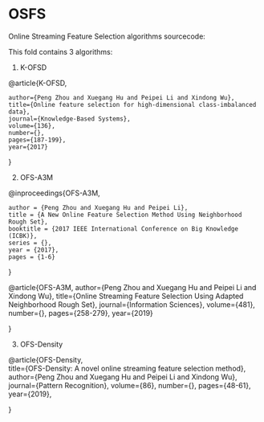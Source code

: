 # OSFS
Online Streaming Feature Selection algorithms sourcecode:    

This fold contains 3 algorithms:

1) K-OFSD

@article{K-OFSD,

    author={Peng Zhou and Xuegang Hu and Peipei Li and Xindong Wu},   
    title={Online feature selection for high-dimensional class-imbalanced data},   
    journal={Knowledge-Based Systems},    
    volume={136},   
    number={},    
    pages={187-199},    
    year={2017}
    
}

2) OFS-A3M

@inproceedings{OFS-A3M,

    author = {Peng Zhou and Xuegang Hu and Peipei Li},  
    title = {A New Online Feature Selection Method Using Neighborhood Rough Set},    
    booktitle = {2017 IEEE International Conference on Big Knowledge (ICBK)},    
    series = {},    
    year = {2017},   
    pages = {1-6}
    
} 

@article{OFS-A3M,
	author={Peng Zhou and Xuegang Hu and Peipei Li and Xindong Wu},
	title={Online Streaming Feature Selection Using Adapted Neighborhood Rough Set},
	journal={Information Sciences},
	volume={481},
    number={},
    pages={258-279},
    year={2019}
    
}

3) OFS-Density

@article{OFS-Density,  
  title={OFS-Density: A novel online streaming feature selection method},
  author={Peng Zhou and Xuegang Hu and Peipei Li and Xindong Wu},
  journal={Pattern Recognition},
  volume={86},
  number={},
  pages={48-61},
  year={2019},

}
